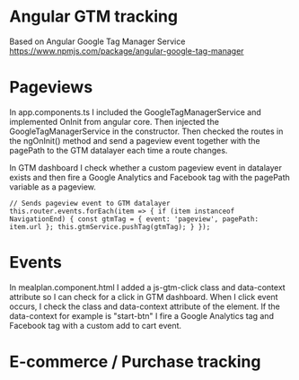 # Angular GTM tracking

Based on Angular Google Tag Manager Service https://www.npmjs.com/package/angular-google-tag-manager

# Pageviews

In app.components.ts I included the GoogleTagManagerService and implemented OnInit from angular core. Then injected the GoogleTagManagerService in the constructor. Then checked the routes in the ngOnInit() method and send a pageview event together with the pagePath to the GTM datalayer each time a route changes.

In GTM dashboard I check whether a custom pageview event in datalayer exists and then fire a Google Analytics and Facebook tag with the pagePath variable as a pageview.

`
// Sends pageview event to GTM datalayer
this.router.events.forEach(item => {
   if (item instanceof NavigationEnd) {
      const gtmTag = {
         event: 'pageview',
         pagePath: item.url
      };
      this.gtmService.pushTag(gtmTag);
   }
});
`

# Events

In mealplan.component.html I added a js-gtm-click class and data-context attribute so I can check for a click in GTM dashboard. When I click event occurs, I check the class and data-context attribute of the element. If the data-context for example is "start-btn" I fire a Google Analytics tag and Facebook tag with a custom add to cart event.

# E-commerce / Purchase tracking
